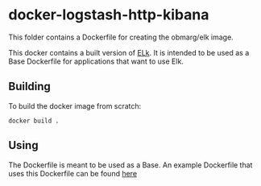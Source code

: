 docker-logstash-http-kibana
======

This folder contains a Dockerfile for creating the obmarg/elk image.  

This docker contains a built version of
[ELk](https://github.com/obmarg/gae-logstash-http).  It is intended to be used
as a Base Dockerfile for applications that want to use Elk.

Building
--------

To build the docker image from scratch:

    docker build .


Using
-----

The Dockerfile is meant to be used as a Base.  An example Dockerfile that uses
this Dockerfile can be found
[here](https://github.com/obmarg/elk/tree/docker-example/example/docker)
